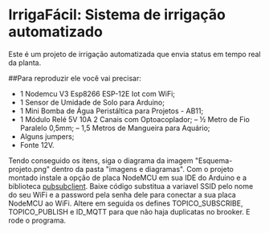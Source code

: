 # IrrigaFácil: Sistema de irrigação automatizado
Este é um projeto de irrigação automatizada que envia status em tempo real da planta.

##Para reproduzir ele você vai precisar:
 - 1 Nodemcu V3 Esp8266 ESP-12E Iot com WiFi;
 - 1 Sensor de Umidade de Solo para Arduino;
 - 1 Mini Bomba de Água Peristáltica para Projetos - AB11;
 - 1 Módulo Relé 5V 10A 2 Canais com Optoacoplador;
 – ½ Metro de Fio Paralelo 0,5mm;
 – 1,5 Metros de Mangueira para Aquário;
 - Alguns jumpers;
 - Fonte 12V.
 
 Tendo conseguido os itens, siga o diagrama da imagem "Esquema-projeto.png" dentro da pasta "imagens e diagramas". Com o projeto montado instale a opção de placa NodeMCU em sua IDE do Arduino e a biblioteca [pubsubclient](https://github.com/knolleary/pubsubclient). Baixe código substitua a variavel SSID pelo nome do seu WiFi e a password pela senha dele para conectar a sua placa NodeMCU ao WiFi. Altere em seguida os defines TOPICO_SUBSCRIBE, TOPICO_PUBLISH e ID_MQTT para que não haja duplicatas no brooker. E rode o programa.
